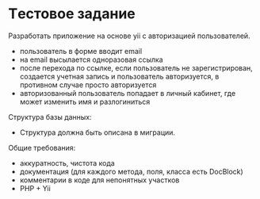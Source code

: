 Tестовое задание
================

Разработать приложение на основе yii с авторизацией пользователей. 
 - пользователь в форме вводит email
 - на email высылается одноразовая ссылка
 - после перехода по ссылке, если пользователь не зарегистрирован, создается учетная запись и пользователь авторизуется, в противном случае просто авторизуется
 - авторизованный пользователь попадает в личный кабинет, где может изменить имя и разлогиниться

Структура базы данных:
 - Структура должна быть описана в миграции.

Общие требования:
 - аккуратность, чистота кода
 - документация (для каждого метода, поля, класса есть DocBlock)
 - комментарии в коде для непонятных участков
 - PHP + Yii

